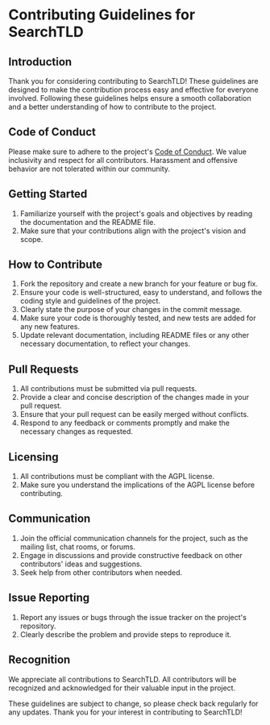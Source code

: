 # Contributing Guidelines for SearchTLD

## Introduction

Thank you for considering contributing to SearchTLD! These guidelines are designed to make the contribution process easy and effective for everyone involved.
Following these guidelines helps ensure a smooth collaboration and a better understanding of how to contribute to the project.

## Code of Conduct

Please make sure to adhere to the project's [Code of Conduct](https://github.com/avitld/SearchTLD/blob/main/CODE_OF_CONDUCT.md).
We value inclusivity and respect for all contributors.
Harassment and offensive behavior are not tolerated within our community.

## Getting Started

1. Familiarize yourself with the project's goals and objectives by reading the documentation and the README file.
2. Make sure that your contributions align with the project's vision and scope.

## How to Contribute

1. Fork the repository and create a new branch for your feature or bug fix.
2. Ensure your code is well-structured, easy to understand, and follows the coding style and guidelines of the project.
3. Clearly state the purpose of your changes in the commit message.
4. Make sure your code is thoroughly tested, and new tests are added for any new features.
5. Update relevant documentation, including README files or any other necessary documentation, to reflect your changes.

## Pull Requests

1. All contributions must be submitted via pull requests.
2. Provide a clear and concise description of the changes made in your pull request.
3. Ensure that your pull request can be easily merged without conflicts.
4. Respond to any feedback or comments promptly and make the necessary changes as requested.

## Licensing

1. All contributions must be compliant with the AGPL license.
2. Make sure you understand the implications of the AGPL license before contributing.

## Communication

1. Join the official communication channels for the project, such as the mailing list, chat rooms, or forums.
2. Engage in discussions and provide constructive feedback on other contributors' ideas and suggestions.
3. Seek help from other contributors when needed.

## Issue Reporting

1. Report any issues or bugs through the issue tracker on the project's repository.
2. Clearly describe the problem and provide steps to reproduce it.

## Recognition

We appreciate all contributions to SearchTLD. All contributors will be recognized and acknowledged for their valuable input in the project.

These guidelines are subject to change, so please check back regularly for any updates. Thank you for your interest in contributing to SearchTLD!
